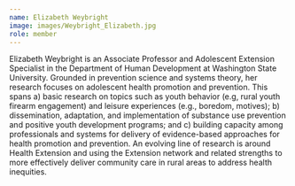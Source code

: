 ```yaml
---
name: Elizabeth Weybright
image: images/Weybright_Elizabeth.jpg
role: member
---
```

 
Elizabeth Weybright is an Associate Professor and Adolescent Extension Specialist in the Department of Human Development at Washington State University. Grounded in prevention science and systems theory, her research focuses on adolescent health promotion and prevention. This spans a) basic research on topics such as youth behavior (e.g, rural youth firearm engagement) and leisure experiences (e.g., boredom, motives); b) dissemination, adaptation, and implementation of substance use prevention and positive youth development programs; and c) building capacity among professionals and systems for delivery of evidence-based approaches for health promotion and prevention. An evolving line of research is around Health Extension and using the Extension network and related strengths to more effectively deliver community care in rural areas to address health inequities.
